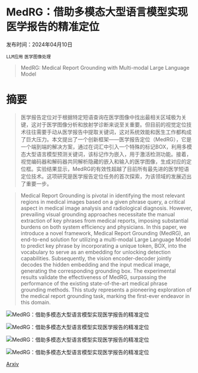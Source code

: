 # MedRG：借助多模态大型语言模型实现医学报告的精准定位

发布时间：2024年04月10日

`LLM应用` `医学图像处理`

> MedRG: Medical Report Grounding with Multi-modal Large Language Model

# 摘要

> 医学报告定位对于根据特定短语查询在医学图像中找出最相关区域极为关键，这对于医学图像分析和放射学诊断来说至关重要。但目前的视觉定位技术往往需要手动从医学报告中提取关键词，这对系统效能和医生工作都构成了巨大压力。本文提出了一个创新框架——医学报告定位（MedRG），它是一个端到端的解决方案，通过在词汇中引入一个特殊的标记BOX，利用多模态大型语言模型预测关键词，该标记作为嵌入，用于激活检测功能。接着，视觉编码器和解码器共同解析隐藏的嵌入和输入的医学图像，生成对应的定位框。实验结果显示，MedRG的有效性超越了目前所有最先进的医学短语定位技术。这项研究是医学报告定位任务的首次探索，为该领域的发展迈出了重要一步。

> Medical Report Grounding is pivotal in identifying the most relevant regions in medical images based on a given phrase query, a critical aspect in medical image analysis and radiological diagnosis. However, prevailing visual grounding approaches necessitate the manual extraction of key phrases from medical reports, imposing substantial burdens on both system efficiency and physicians. In this paper, we introduce a novel framework, Medical Report Grounding (MedRG), an end-to-end solution for utilizing a multi-modal Large Language Model to predict key phrase by incorporating a unique token, BOX, into the vocabulary to serve as an embedding for unlocking detection capabilities. Subsequently, the vision encoder-decoder jointly decodes the hidden embedding and the input medical image, generating the corresponding grounding box. The experimental results validate the effectiveness of MedRG, surpassing the performance of the existing state-of-the-art medical phrase grounding methods. This study represents a pioneering exploration of the medical report grounding task, marking the first-ever endeavor in this domain.

![MedRG：借助多模态大型语言模型实现医学报告的精准定位](../../../paper_images/2404.06798/x1.png)

![MedRG：借助多模态大型语言模型实现医学报告的精准定位](../../../paper_images/2404.06798/x2.png)

![MedRG：借助多模态大型语言模型实现医学报告的精准定位](../../../paper_images/2404.06798/x3.png)

![MedRG：借助多模态大型语言模型实现医学报告的精准定位](../../../paper_images/2404.06798/x4.png)

[Arxiv](https://arxiv.org/abs/2404.06798)